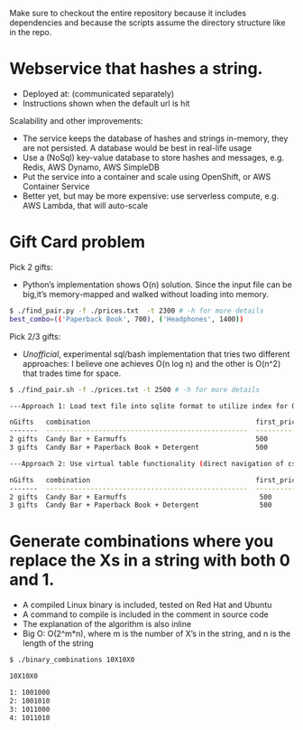 Make sure to checkout the entire repository because it includes dependencies and because the scripts assume the directory structure like in the repo. 

# Webservice that hashes a string.
- Deployed at: (communicated separately)
- Instructions shown when the default url is hit

Scalability and other improvements: 
- The service keeps the database of hashes and strings in-memory, they are not persisted. A database would be best in real-life usage
 - Use a (NoSql) key-value database to store hashes and messages, e.g. Redis, AWS Dynamo, AWS SimpleDB
- Put the service into a container and scale using OpenShift, or AWS Container Service
- Better yet, but may be more expensive: use serverless compute, e.g. AWS Lambda, that will auto-scale

# Gift Card problem
Pick 2 gifts:
- Python’s implementation shows O(n) solution. Since the input file can be big,it’s memory-mapped and walked without loading into memory. 
```sh
$ ./find_pair.py -f ./prices.txt  -t 2300 # -h for more details
best_combo=(('Paperback Book', 700), ('Headphones', 1400))
```
Pick 2/3 gifts:
- *Unofficial*, experimental sql/bash implementation that tries two different approaches: I believe one achieves O(n log n) and the other is O(n^2) that trades time for space.
```sh
$ ./find_pair.sh -f ./prices.txt -t 2500 # -h for more details

---Approach 1: Load text file into sqlite format to utilize index for O(n log n) - see help(-h) for details and scanstats(-d)---

nGifts   combination                                         first_price  second_price  third_price  summ
-------  --------------------------------------------------  -----------  ------------  -----------  ----------
2 gifts  Candy Bar + Earmuffs                                500          2000          NA           2500
3 gifts  Candy Bar + Paperback Book + Detergent              500          700           1000         2200

---Approach 2: Use virtual table functionality (direct navigation of csv without copying  into sqlite format): O(n^2) - see help(-h) for details and scanstats(-d)---

nGifts   combination                                         first_price  second_price  third_price  summ
-------  --------------------------------------------------  -----------  ------------  -----------  ----------
2 gifts  Candy Bar + Earmuffs                                 500          2000         NA           2500
3 gifts  Candy Bar + Paperback Book + Detergent               500          700           1000        2200

```

# Generate combinations where you replace the Xs in a string with both 0 and 1.
- A compiled Linux binary is included, tested on Red Hat and Ubuntu
- A command to compile is included in the comment in source code 
- The explanation of the algorithm is also inline
- Big O: O(2^m*n), where m is the number of X’s in the string, and n is the length of the string 
```sh
$ ./binary_combinations 10X10X0

10X10X0

1: 1001000
2: 1001010
3: 1011000
4: 1011010

```


